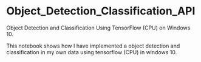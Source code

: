# Object_Detection_Classification_API
Object Detection and Classification Using TensorFlow (CPU) on Windows 10.

This notebook shows how I have implemented a object detection and classification in my own data using tensorflow (CPU) in windows 10.
